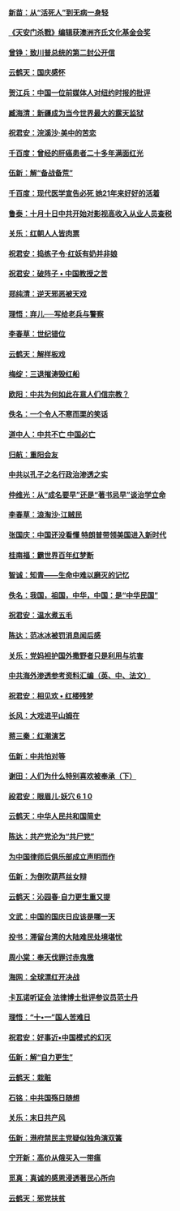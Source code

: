 #### [新苗：从“活死人”到无病一身轻](../pages/nsc993/n10778538.md?t=10120933) 

#### [《天安门杀戮》编辑获澳洲齐氏文化基金会奖](../pages/nsc993/n10777219.md?t=10120933) 

#### [曾铮：致川普总统的第二封公开信](../pages/nsc993/n10777329.md?t=10120933) 

#### [云鹤天：国庆感怀](../pages/nsc993/n10775823.md?t=10120933) 

#### [贺江兵：中国一位前媒体人对纽约时报的批评](../pages/nsc993/n10776626.md?t=10120933) 

#### [臧海清：新疆成为当今世界最大的露天监狱](../pages/nsc993/n10775817.md?t=10120933) 

#### [祝君安：浣溪沙‧美中的苦恋](../pages/nsc993/n10775813.md?t=10120933) 

#### [千百度：曾经的肝癌患者二十多年满面红光](../pages/nsc993/n10775728.md?t=10120933) 

#### [伍新：解“备战备荒”](../pages/nsc993/n10773928.md?t=10120933) 

#### [千百度：现代医学宣告必死 她21年来好好的活着](../pages/nsc993/n10773703.md?t=10120933) 

#### [鲁泰：十月十日中共开始对影视高收入从业人员查税](../pages/nsc993/n10773444.md?t=10120933) 

#### [关乐：红朝人人皆肉票](../pages/nsc993/n10773429.md?t=10120933) 

#### [祝君安：捣练子令‧红妖有奶并非娘](../pages/nsc993/n10773412.md?t=10120933) 

#### [祝君安：破阵子 • 中国教授之苦](../pages/nsc993/n10772347.md?t=10120933) 

#### [郑纯清：逆天邪恶被天戏](../pages/nsc993/n10772339.md?t=10120933) 

#### [理悟：弃儿──写给老兵与警察](../pages/nsc993/n10772337.md?t=10120933) 

#### [李春草：世纪错位](../pages/nsc993/n10768198.md?t=10120933) 

#### [云鹤天：解样板戏](../pages/nsc993/n10768193.md?t=10120933) 

#### [梅绽：三退摧涛毁红船](../pages/nsc993/n10768163.md?t=10120933) 

#### [欧阳：中共为何如此在意人们信宗教？](../pages/nsc993/n10768144.md?t=10120933) 

#### [佚名：一个令人不寒而栗的笑话](../pages/nsc993/n10768061.md?t=10120933) 

#### [道中人：中共不亡 中国必亡](../pages/nsc993/n10768017.md?t=10120933) 

#### [归航：重阳会友](../pages/nsc993/n10767544.md?t=10120933) 

#### [中共以孔子之名行政治渗透之实](../pages/nsc993/n10767697.md?t=10120933) 

#### [仲维光：从“成名要早”还是“著书忌早”谈治学立命](../pages/nsc993/n10767650.md?t=10120933) 

#### [李春草：浪淘沙‧江贼民](../pages/nsc993/n10767480.md?t=10120933) 

#### [张国庆：中国还没看懂 特朗普带领美国进入新时代](../pages/nsc993/n10764224.md?t=10120933) 

#### [桂南福：霸世界百年红梦断](../pages/nsc993/n10762380.md?t=10120933) 

#### [智诚：知青——生命中难以磨灭的记忆](../pages/nsc993/n10762372.md?t=10120933) 

#### [佚名：我国，祖国，中华，中国：是“中华民国”](../pages/nsc993/n10762366.md?t=10120933) 

#### [祝君安：温水煮五毛](../pages/nsc993/n10762362.md?t=10120933) 

#### [陈达：范冰冰被罚消息闻后感](../pages/nsc993/n10760142.md?t=10120933) 

#### [关乐：党妈袒护国外撒野者只是利用与坑害](../pages/nsc993/n10760019.md?t=10120933) 

#### [中共海外渗透参考资料汇编（英、中、法文）](../pages/nsc993/n10756055.md?t=10120933) 

#### [祝君安：相见欢  •  红楼残梦](../pages/nsc993/n10757542.md?t=10120933) 

#### [长风：大戏进平山姆在](../pages/nsc993/n10757155.md?t=10120933) 

#### [蒋三秦：红潮演艺](../pages/nsc993/n10756736.md?t=10120933) 

#### [伍新：中共怕对等](../pages/nsc993/n10754812.md?t=10120933) 

#### [谢田：人们为什么特别喜欢被奉承（下）](../pages/nsc993/n10755072.md?t=10120933) 

#### [祋君安：眼眉儿‧妖穴 6 1 0](../pages/nsc993/n10754802.md?t=10120933) 

#### [云鹤天：中华人民共和国简史](../pages/nsc993/n10753546.md?t=10120933) 

#### [陈达：共产党沦为“共尸党”](../pages/nsc993/n10753506.md?t=10120933) 

#### [为中国律师后俱乐部成立声明而作](../pages/nsc993/n10753359.md?t=10120933) 

#### [伍新：为倒吹葫芦丝女辩](../pages/nsc993/n10753300.md?t=10120933) 

#### [云鹤天：沁园春‧自力更生重又提](../pages/nsc993/n10752681.md?t=10120933) 

#### [文武：中国的国庆日应该是哪一天](../pages/nsc993/n10752564.md?t=10120933) 

#### [投书：滞留台湾的大陆难民处境堪忧](../pages/nsc993/n10751122.md?t=10120933) 

#### [周小棠：奉天伐罪讨赤鬼檄](../pages/nsc993/n10749279.md?t=10120933) 

#### [海网：全球漂红开决战](../pages/nsc993/n10747774.md?t=10120933) 

#### [卡瓦诺听证会 法律博士批评参议员范士丹](../pages/nsc993/n10748504.md?t=10120933) 

#### [理悟：“十•一”国人苦难日](../pages/nsc993/n10747763.md?t=10120933) 

#### [祝君安：好事近•中国模式的幻灭](../pages/nsc993/n10747755.md?t=10120933) 

#### [伍新：解“自力更生”](../pages/nsc993/n10747744.md?t=10120933) 

#### [云鹤天：栽赃](../pages/nsc993/n10747735.md?t=10120933) 

#### [石铭：中共国殇日随想](../pages/nsc993/n10747202.md?t=10120933) 

#### [关乐：末日共产风](../pages/nsc993/n10745398.md?t=10120933) 

#### [伍新：港府禁民主党疑似独角演双簧](../pages/nsc993/n10745393.md?t=10120933) 

#### [宁开新：高价从俄买入一带瘟](../pages/nsc993/n10745381.md?t=10120933) 

#### [觅真：真诚的感恩浸透著民心所向](../pages/nsc993/n10746220.md?t=10120933) 

#### [云鹤天：邪党扶贫](../pages/nsc993/n10745370.md?t=10120933) 


